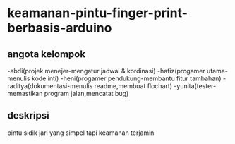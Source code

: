 # keamanan-pintu-finger-print-berbasis-arduino
## angota kelompok 
-abdi(projek menejer-mengatur jadwal & kordinasi)
-hafiz(progamer utama-menulis kode inti)
-heni(progamer pendukung-membantu fitur tambahan)
-raditya(dokumentasi-menulis readme,membuat flochart)
-yunita(tester-memastikan program jalan,mencatat bug)
## deskripsi
pintu sidik jari yang simpel tapi keamanan terjamin
